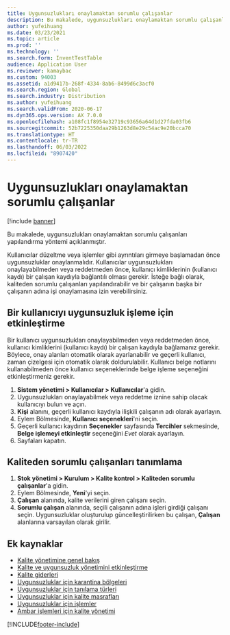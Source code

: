 ```yaml
---
title: Uygunsuzlukları onaylamaktan sorumlu çalışanlar
description: Bu makalede, uygunsuzlukları onaylamaktan sorumlu çalışanları yapılandırma yöntemi açıklanmıştır.
author: yufeihuang
ms.date: 03/23/2021
ms.topic: article
ms.prod: ''
ms.technology: ''
ms.search.form: InventTestTable
audience: Application User
ms.reviewer: kamaybac
ms.custom: 94003
ms.assetid: a1d9417b-268f-4334-8ab6-8499d6c3acf0
ms.search.region: Global
ms.search.industry: Distribution
ms.author: yufeihuang
ms.search.validFrom: 2020-06-17
ms.dyn365.ops.version: AX 7.0.0
ms.openlocfilehash: a108fc1f8954e32719c93656a64d1d27fda03fb6
ms.sourcegitcommit: 52b7225350daa29b1263d8e29c54ac9e20bcca70
ms.translationtype: HT
ms.contentlocale: tr-TR
ms.lasthandoff: 06/03/2022
ms.locfileid: "8907420"
---
```

# <a name="workers-responsible-for-approving-nonconformances"></a>Uygunsuzlukları onaylamaktan sorumlu çalışanlar

[!include [banner](../includes/banner.md)]

Bu makalede, uygunsuzlukları onaylamaktan sorumlu çalışanları yapılandırma yöntemi açıklanmıştır.

Kullanıcılar düzeltme veya işlemler gibi ayrıntıları girmeye başlamadan önce uygunsuzluklar onaylanmalıdır. Kullanıcılar uygunsuzlukları onaylayabilmeden veya reddetmeden önce, kullanıcı kimliklerinin (kullanıcı kaydı) bir çalışan kaydıyla bağlantılı olması gerekir. İsteğe bağlı olarak, kaliteden sorumlu çalışanları yapılandırabilir ve bir çalışanın başka bir çalışanın adına işi onaylamasına izin verebilirsiniz.

## <a name="enable-a-user-for-nonconformance-processing"></a>Bir kullanıcıyı uygunsuzluk işleme için etkinleştirme

Bir kullanıcı uygunsuzlukları onaylayabilmeden veya reddetmeden önce, kullanıcı kimliklerini (kullanıcı kaydı) bir çalışan kaydıyla bağlamanız gerekir. Böylece, onay alanları otomatik olarak ayarlanabilir ve geçerli kullanıcı, zaman çizelgesi için otomatik olarak doldurulabilir. Kullanıcı belge notlarını kullanabilmeden önce kullanıcı seçeneklerinde belge işleme seçeneğini etkinleştirmeniz gerekir.

1. **Sistem yönetimi \> Kullanıcılar \> Kullanıcılar**'a gidin.
1. Uygunsuzlukları onaylayabilmek veya reddetme iznine sahip olacak kullanıcıyı bulun ve açın.
1. **Kişi** alanını, geçerli kullanıcı kaydıyla ilişkili çalışanın adı olarak ayarlayın.
1. Eylem Bölmesinde, **Kullanıcı seçenekleri**'ni seçin.
1. Geçerli kullanıcı kaydının **Seçenekler** sayfasında **Tercihler** sekmesinde, **Belge işlemeyi etkinleştir** seçeneğini *Evet* olarak ayarlayın.
1. Sayfaları kapatın.

## <a name="define-workers-that-are-responsible-for-quality"></a>Kaliteden sorumlu çalışanları tanımlama

1. **Stok yönetimi \> Kurulum \> Kalite kontrol \> Kaliteden sorumlu çalışanlar**'a gidin.
2. Eylem Bölmesinde, **Yeni**'yi seçin.
3. **Çalışan** alanında, kalite verilerini giren çalışanı seçin.
4. **Sorumlu çalışan** alanında, seçili çalışanın adına işleri girdiği çalışanı seçin. Uygunsuzluklar oluşturulup güncelleştirilirken bu çalışan, **Çalışan** alanlarına varsayılan olarak girilir.

## <a name="additional-resources"></a>Ek kaynaklar

- [Kalite yönetimine genel bakış](quality-management-processes.md)
- [Kalite ve uygunsuzluk yönetimini etkinleştirme](enable-quality-management.md)
- [Kalite giderleri](quality-charges.md)
- [Uygunsuzluklar için karantina bölgeleri](quality-quarantine-zones.md)
- [Uygunsuzluklar için tanılama türleri](quality-diagnostic-types.md)
- [Uygunsuzluklar için kalite masrafları](quality-charges.md)
- [Uygunsuzluklar için işlemler](quality-operations.md)
- [Ambar işlemleri için kalite yönetimi](quality-management-for-warehouses-processes.md)

[!INCLUDE[footer-include](../../includes/footer-banner.md)]

